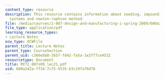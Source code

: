 ```yaml
---
content_type: resource
description: This resource contains information about seeding, impounding, linear
  systems and newton-raphson method.
file: /media/courses/2-007-design-and-manufacturing-i-spring-2009/600a242aff347c755535b3c19fa76d78_MIT2_007s09_lec21.pdf
file_type: application/pdf
learning_resource_types:
- Lecture Notes
ocw_type: OCWFile
parent_title: Lecture Notes
parent_type: CourseSection
parent_uid: c366ebb8-3b57-fd42-fa5a-1e2f77ce4532
resourcetype: Document
title: MIT2_007s09_lec21.pdf
uid: 600a242a-ff34-7c75-5535-b3c19fa76d78
---
```

